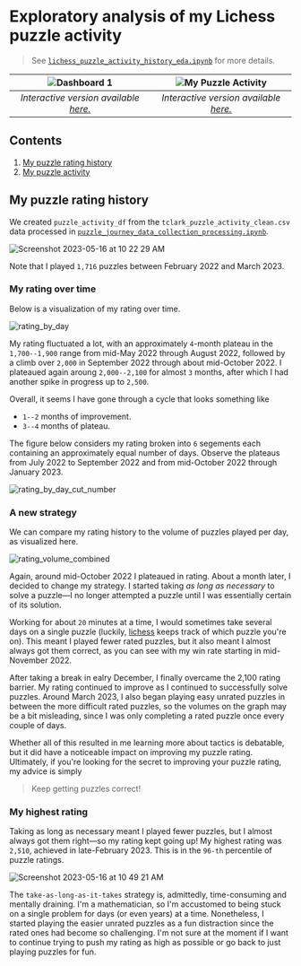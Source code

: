 # Exploratory analysis of my Lichess puzzle activity
>See [`lichess_puzzle_activity_history_eda.ipynb`](https://github.com/clarkti5/lichess-puzzle-journey/blob/main/Exploratory%20Analysis/lichess_puzzle_activity_history_eda.ipynb) for more details.

|![Dashboard 1](https://github.com/clarkti5/lichess-puzzle-journey/assets/50031286/3f9fc756-e222-43c8-a80a-b8c65284dd41)|![My Puzzle Activity](https://github.com/clarkti5/lichess-puzzle-journey/assets/50031286/9d6e7d5e-a2d1-475d-b0cf-33029cd1cbb9)|
|:--:|:--:|
|*Interactive version available [here.](https://public.tableau.com/views/MyLichessPuzzleRatingHistory/Sheet1?:language=en-US&:display_count=n&:origin=viz_share_link)* | *Interactive version available [here.](https://public.tableau.com/views/MyLichessPuzzleActivity/MyPuzzleActivity?:language=en-US&:display_count=n&:origin=viz_share_link)*|

## Contents
1. [My puzzle rating history](#history)
2. [My puzzle activity](#activity)

## My puzzle rating history <a name='history'></a>

We created `puzzle_activity_df` from the `tclark_puzzle_activity_clean.csv` data processed in [`puzzle_journey_data_collection_processing.ipynb`](https://github.com/clarkti5/lichess-puzzle-journey/blob/main/Data%20Collection%20and%20Processing/puzzle_journey_data_collection_processing.ipynb).

![Screenshot 2023-05-16 at 10 22 29 AM](https://github.com/clarkti5/lichess-puzzle-journey/assets/50031286/02b3033c-85d8-478b-a5d8-caec7013b243)

Note that I played `1,716` puzzles between February 2022 and March 2023. 

### My rating over time

Below is a visualization of my rating over time.

![rating_by_day](https://github.com/clarkti5/lichess-puzzle-journey/assets/50031286/66de15c0-b974-4027-886b-e5cfcc29fda3)

My rating fluctuated a lot, with an approximately `4`-month plateau in the `1,700--1,900` range from mid-May 2022 through August 2022, followed by a climb over `2,000` in September 2022 through about mid-October 2022. I plateaued again aroung `2,000--2,100` for almost `3` months, after which I had another spike in progress up to `2,500`.

Overall, it seems I have gone through a cycle that looks something like

- `1--2` months of improvement.
- `3--4` months of plateau.

The figure below considers my rating broken into `6` segements each containing an approximately equal number of days. Observe the plateaus from July 2022 to September 2022 and from mid-October 2022 through January 2023.

![rating_by_day_cut_number](https://github.com/clarkti5/lichess-puzzle-journey/assets/50031286/a0b35a55-c7de-429c-8871-c9bbbe637cf7)

### A new strategy

We can compare my rating history to the volume of puzzles played per day, as visualized here.

![rating_volume_combined](https://github.com/clarkti5/lichess-puzzle-journey/assets/50031286/57ec7a5e-6b7f-4a4c-9357-1952e4527061)

Again, around mid-October 2022 I plateaued in rating. About a month later, I decided to change my strategy. I started taking *as long as necessary* to solve a puzzle—I no longer attempted a puzzle until I was essentially certain of its solution. 

Working for about `20` minutes at a time, I would sometimes take several days on a single puzzle (luckily, [lichess](https://lichess.org) keeps track of which puzzle you're on). This meant I played fewer rated puzzles, but it also meant I almost always got them correct, as you can see with my win rate starting in mid-November 2022.

After taking a break in ealry December, I finally overcame the 2,100 rating barrier. My rating continued to improve as I continued to successfully solve puzzles. Around March 2023, I also began playing easy unrated puzzles in between the more difficult rated puzzles, so the volumes on the graph may be a bit misleading, since I was only completing a rated puzzle once every couple of days.

Whether all of this resulted in me learning more about tactics is debatable, but it did have a noticeable impact on improving my puzzle rating. Ultimately, if you're looking for the secret to improving your puzzle rating, my advice is simply

>Keep getting puzzles correct!

### My highest rating

Taking as long as necessary meant I played fewer puzzles, but I almost always got them right—so my rating kept going up! My highest rating was `2,510`, achieved in late-February 2023. This is in the `96-th` percentile of puzzle ratings.

![Screenshot 2023-05-16 at 10 49 21 AM](https://github.com/clarkti5/lichess-puzzle-journey/assets/50031286/e8899106-54e5-418e-9480-deda0f1a16d5)

The `take-as-long-as-it-takes` strategy is, admittedly, time-consuming and mentally draining. I'm a mathematician, so I'm accustomed to being stuck on a single problem for days (or even years) at a time. Nonetheless, I started playing the easier unrated puzzles as a fun distraction since the rated ones had become so challenging. I'm not sure at the moment if I want to continue trying to push my rating as high as possible or go back to just playing puzzles for fun.


